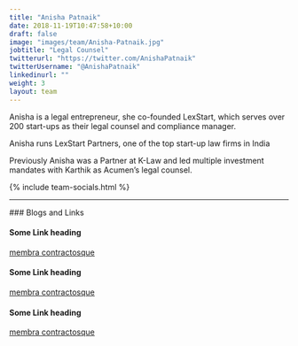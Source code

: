 ```yaml
---
title: "Anisha Patnaik"
date: 2018-11-19T10:47:58+10:00
draft: false
image: "images/team/Anisha-Patnaik.jpg"
jobtitle: "Legal Counsel"
twitterurl: "https://twitter.com/AnishaPatnaik"
twitterUsername: "@AnishaPatnaik"
linkedinurl: ""
weight: 3
layout: team
---
```


Anisha is a legal entrepreneur, she co-founded LexStart, which serves over 200 start-ups as their legal counsel and compliance manager. 

Anisha runs LexStart Partners, one of the top start-up law firms in India

Previously Anisha was a Partner at K-Law and led multiple investment mandates with Karthik as Acumen’s legal counsel.


{% include team-socials.html %}

<hr/>
### Blogs and Links

#### Some Link heading
[membra contractosque](#linkurl)

#### Some Link heading
[membra contractosque](#linkurl)

#### Some Link heading
[membra contractosque](#linkurl)
